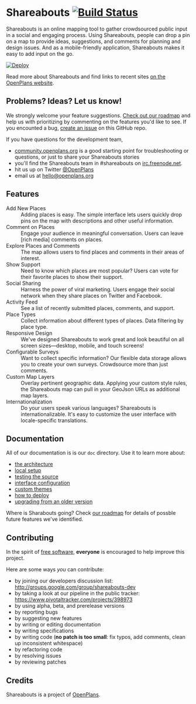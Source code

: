 Shareabouts [![Build Status](https://secure.travis-ci.org/openplans/shareabouts.png)](http://travis-ci.org/openplans/shareabouts)
===========

Shareabouts is an online mapping tool to gather crowdsourced public input in a social and engaging process. Using Shareabouts, people can drop a pin on a map to provide ideas, suggestions, and comments for planning and design issues. And as a mobile-friendly application, Shareabouts makes it easy to add input on the go.

[![Deploy](https://www.herokucdn.com/deploy/button.png)](https://heroku.com/deploy)

Read more about Shareabouts and find links to recent sites [on the OpenPlans website](http://openplans.org/shareabouts/).

Problems? Ideas? Let us know!
--------------------

We strongly welcome your feature suggestions. [Check out our roadmap](https://trello.com/b/94MT3WRQ/openplans-roadmap) and help us with prioritizing by commenting on the features you'd like to see. If you encounted a bug, [create an issue](https://github.com/openplans/shareabouts/issues) on this GitHub repo.

If you have questions for the development team,
* [community.openplans.org](http://community.openplans.org) is a good starting point for troubleshooting or questions, or just to share your Shareabouts stories
* you'll find the Shareabouts team in #shareabouts on [irc.freenode.net](http://irc.freenode.net).
* hit us up on Twitter [@OpenPlans](http://twitter.com/openplans)
* email us at hello@openplans.org


Features
-------------
<dl>
  <dt>Add New Places</dt>
  <dd>Adding places is easy. The simple interface lets users quickly drop pins on the map with descriptions and other useful information.</dd>

  <dt>Comment on Places</dt>
  <dd>Engage your audience in meaningful conversation. Users can leave [rich media] comments on places.</dd>

  <dt>Explore Places and Comments</dt>
  <dd>The map allows users to find places and comments in their areas of interest.</dd>

  <dt>Show Support</dt>
  <dd>Need to know which places are most popular? Users can vote for their favorite places to show their support.</dd>

  <dt>Social Sharing</dt>
  <dd>Harness the power of viral marketing. Users engage their social network when they share places on Twitter and Facebook.</dd>

  <dt>Activity Feed</dt>
  <dd>See a list of recently submitted places, comments, and support.</dd>

  <dt>Place Types</dt>
  <dd>Collect information about different types of places.  Data filtering by place type.</dd>

  <dt>Responsive Design</dt>
  <dd>We've designed Shareabouts to work great and look beautiful on all screen sizes—desktop, mobile, and touch screens!</dd>

  <dt>Configurable Surveys</dt>
  <dd>Want to collect specific information? Our flexible data storage allows you to create your own surveys. Crowdsource more than just comments.</dd>

  <dt>Custom Map Layers</dt>
  <dd>Overlay pertinent geographic data. Applying your custom style rules, the Shareabouts map can pull in your GeoJson URLs as additional map layers.</dd>

  <dt>Internationalization</dt>
  <dd>Do your users speak various languages? Shareabouts is internationalizable. It's easy to customize the user interface with locale-specific translations.</dd>
</dl>

Documentation
-------------
All of our documentation is is our `doc` directory. Use it to learn more about:
* [the architecture](https://github.com/openplans/shareabouts/blob/master/doc/ARCHITECTURE.md)
* [local setup](https://github.com/openplans/shareabouts/blob/master/doc/README.md)
* [testing the source](https://github.com/openplans/shareabouts/blob/master/doc/TESTING.md)
* [interface configuration](https://github.com/openplans/shareabouts/blob/master/doc/CONFIG.md)
* [custom themes](https://github.com/openplans/shareabouts/blob/master/doc/CUSTOM_THEME.md)
* [how to deploy](https://github.com/openplans/shareabouts/blob/master/doc/DEPLOY.md)
* [upgrading from an older version](https://github.com/openplans/shareabouts/blob/master/doc/UPGRADE.md)

Where is Sharabouts going? Check [our roadmap](https://trello.com/b/94MT3WRQ/openplans-roadmap) for details of possble future features we've identified.

Contributing
------------
In the spirit of [free software](http://www.fsf.org/licensing/essays/free-sw.html), **everyone** is encouraged to help improve this project.

Here are some ways *you* can contribute:

* by joining our developers discussion list: http://groups.google.com/group/shareabouts-dev
* by taking a look at our pipeline in the public tracker: https://www.pivotaltracker.com/projects/398973
* by using alpha, beta, and prerelease versions
* by reporting bugs
* by suggesting new features
* by writing or editing documentation
* by writing specifications
* by writing code (**no patch is too small**: fix typos, add comments, clean up inconsistent whitespace)
* by refactoring code
* by resolving issues
* by reviewing patches

Credits
-------------
Shareabouts is a project of [OpenPlans](http://openplans.org).
